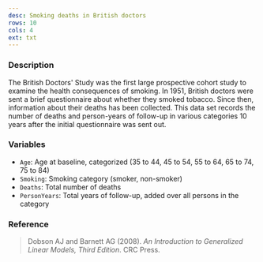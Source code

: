 ```yaml
---
desc: Smoking deaths in British doctors
rows: 10
cols: 4
ext: txt
---
```


### Description

The British Doctors' Study was the first large prospective cohort study to examine the health consequences of smoking.  In 1951, British doctors were sent a brief questionnaire about whether they smoked tobacco. Since then, information about their deaths has been collected.  This data set records the number of deaths and person-years of follow-up in various categories 10 years after the initial questionnaire was sent out.

### Variables

* `Age`: Age at baseline, categorized (35 to 44, 45 to 54, 55 to 64, 65 to 74, 75 to 84)
* `Smoking`: Smoking category (smoker, non-smoker)
* `Deaths`: Total number of deaths
* `PersonYears`: Total years of follow-up, added over all persons in the category

### Reference

> Dobson AJ and Barnett AG (2008).  *An Introduction to Generalized Linear Models, Third Edition*.  CRC Press.
